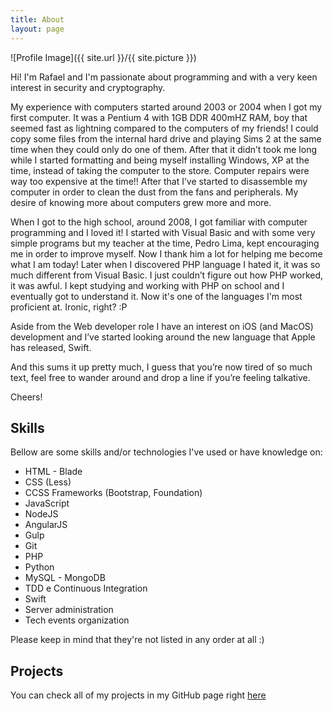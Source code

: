 ```yaml
---
title: About
layout: page
---
```

![Profile Image]({{ site.url }}/{{ site.picture }})

<p>Hi! I'm Rafael and I'm passionate about programming and with a very keen interest in security and cryptography.</p>

<p>My experience with computers started around 2003 or 2004 when I got my first computer. It was a Pentium 4 with 1GB DDR 400mHZ RAM, boy that seemed fast as lightning compared to the computers of my friends! I could copy some files from the internal hard drive and playing Sims 2 at the same time when they could only do one of them. After that it didn’t took me long while I started formatting and being myself installing Windows, XP at the time, instead of taking the computer to the store. Computer repairs were way too expensive at the time!! After that I’ve started to disassemble my computer in order to clean the dust from the fans and peripherals. My desire of knowing more about computers grew more and more.</p>

<p>When I got to the high school, around 2008, I got familiar with computer programming and I loved it! I started with Visual Basic and with some very simple programs but my teacher at the time, Pedro Lima, kept encouraging me in order to improve myself. Now I thank him a lot for helping me become what I am today! Later when I discovered PHP language I hated it, it was so much different from Visual Basic. I just couldn’t figure out how PHP worked, it was awful. I kept studying and working with PHP on school and I eventually got to understand it. Now it's one of the languages I'm most proficient at. Ironic, right? :P</p>

<p>Aside from the Web developer role I have an interest on iOS (and MacOS) development and I’ve started looking around the new language that Apple has released, Swift.

<p>And this sums it up pretty much, I guess that you’re now tired of so much text, feel free to wander around and drop a line if you’re feeling talkative.

<p>Cheers!</p>

<h2>Skills</h2>

<p>Bellow are some skills and/or technologies I've used or have knowledge on:</p>

<ul class="skill-list">
	<li>HTML - Blade</li>
	<li>CSS (Less)</li>
	<li>CCSS Frameworks (Bootstrap, Foundation)</li>
	<li>JavaScript</li>
	<li>NodeJS</li>
	<li>AngularJS</li>
	<li>Gulp</li>
	<li>Git</li>
	<li>PHP</li>
	<li>Python</li>
	<li>MySQL - MongoDB</li>
	<li>TDD e Continuous Integration</li>
	<li>Swift</li>
	<li>Server administration</li>
	<li>Tech events organization</li>
</ul>

<p>Please keep in mind that they're not listed in any order at all :)</p>

<h2>Projects</h2>

<p>You can check all of my projects in my GitHub page right <a href="https://github.com/rafaelcpalmeida/">here</a></p>